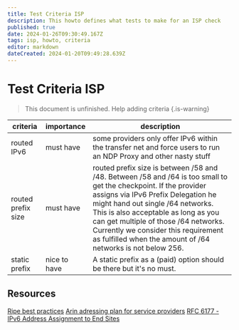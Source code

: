 ```yaml
---
title: Test Criteria ISP
description: This howto defines what tests to make for an ISP check
published: true
date: 2024-01-26T09:30:49.167Z
tags: isp, howto, criteria
editor: markdown
dateCreated: 2024-01-20T09:49:28.639Z
---
```


# Test Criteria ISP

> This document is unfinished. Help adding criteria
{.is-warning}

| criteria | importance | description |
| - | - | - |
| routed IPv6 | must have | some providers only offer IPv6 within the transfer net and force users to run an NDP Proxy and other nasty stuff |
| routed prefix size | must have | routed prefix size is between /58 and /48. Between /58 and /64 is too small to get the checkpoint. If the provider assigns via IPv6 Prefix Delegation he might hand out single /64 networks. This is also acceptable as long as you can get multiple of those /64 networks. Currently we consider this requirement as fulfilled when the amount of /64 networks is not below 256.
| static prefix | nice to have | A static prefix as a (paid) option should be there but it's no must.

## Resources
[Ripe best practices](https://www.ripe.net/publications/docs/ripe-690/)
[Arin adressing plan for service providers](https://www.arin.net/vault/blog/2018/07/05/ipv6-addressing-plan-design-for-service-providers/)
[RFC 6177 - IPv6 Address Assignment to End Sites](https://datatracker.ietf.org/doc/html/rfc6177)
